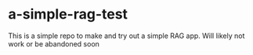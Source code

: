 # a-simple-rag-test
This is a simple repo to make and try out a simple RAG app. Will likely not work or be abandoned soon
